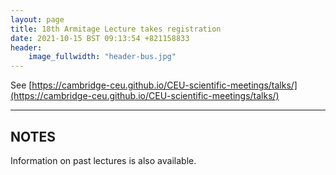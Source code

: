 ```yaml
---
layout: page
title: 18th Armitage Lecture takes registration
date: 2021-10-15 BST 09:13:54 +821158833
header:
    image_fullwidth: "header-bus.jpg"
---
```


See [https://cambridge-ceu.github.io/CEU-scientific-meetings/talks/](https://cambridge-ceu.github.io/CEU-scientific-meetings/talks/)

<!--more-->

---

## NOTES

Information on past lectures is also available.
